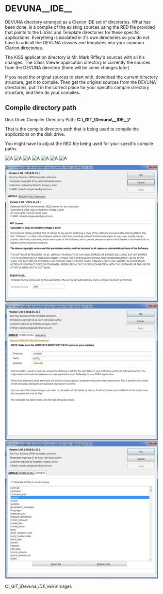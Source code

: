# DEVUNA__IDE__
DEVUNA directory arranged as a Clarion IDE set of directories. What has been done, is a compile of the existing sources using 
the RED file provided that points to the LibSrc and Template directories for these specific applications. Everything is issolated 
in it's own directories so you do not have to add all the DEVUNA classes and templates into your common Clarion directories.

The KiSS application directory is Mr. Mark Riffey's sources with all his changes. The Class Viewer application directory 
is currently the sources from the DEVUNA directory (there will be some changes later).

If you need the original sources to start with, download the current directory structure, get it to compile. Then get the original sources 
from the DEVUNA directories, put it in the correct place for your specific compile directory structure, and then do your compiles.

## Compile directory path

Disk Drive Compiler Directory Path: **C:\\\_GIT\_\\Devuna\\\_\_IDE\_\_\\\***

That is the compile directory path that is being used to compile the applications on the disk drive. 

You might have to adjust the RED file being used for your specific compile paths. 

![A](https://github.com/Devuna/__IDE__/wiki/images/DEVUNA_RED_01.PNG)
![A](https://github.com/Devuna/__IDE__/wiki/images/DEVUNA_RED_02.PNG)
![A](https://github.com/Devuna/__IDE__/wiki/images/blob/master/DEVUNA_RED_02.PNG)
![A](https://github.com/Devuna/__IDE__/wiki/blob/master/images/DEVUNA_RED_02.PNG)
![A](https://github.com/Devuna/__IDE__/blob/master/wiki/images/DEVUNA_RED_01.PNG)
![A](https://github.com/Devuna/blob/master/__IDE__/wiki/images/DEVUNA_RED_01.PNG)
![A](https://github.com/Devuna/__IDE__/wiki/images/DEVUNA_RED_01.PNG)

![A](https://github.com/RobertArtigas/RYB/blob/master/images/GENGROUPSFIELDS_01.PNG)
![A](https://github.com/RobertArtigas/RYB/blob/master/images/GENGROUPSFIELDS_02.PNG)
![A](https://github.com/RobertArtigas/RYB/blob/master/images/GENGROUPSFIELDS_03.PNG)


C:\_GIT_\Devuna\__IDE__\wiki\Images
